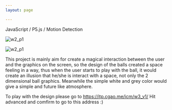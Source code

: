```yaml
---
layout: page

---
```


  
  JavaScript / P5.js / Motion Detection 
  
  
  
  ![w2_p1](/pics/icm_w3_1.gif)
  
  
  
  ![w2_p1](/pics/icm_w3_2.gif)
  
  

 
 This project is mainly aim for create a magical interaction between the user and the graphics on the screen, so the design of the balls created a space feeling in a way, thus when the user starts to play with the ball, it would create an illusion that he/she is interact with a space, not only the 2 dimensional ball graphics. Meanwhile the simple white and grey color would give a simple and future like atmosphere. 
 

To play with the design please go to https://itp.cgao.me/icm/w3_v1/ Hit advanced and comfirm to go to this address :)


 


